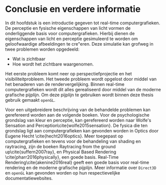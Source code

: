# Conclusie en verdere informatie

In dit hoofdstuk is een introductie gegeven tot real-time computergrafieken.
De perceptie en fysische eigenschappen van licht vormen de onderliggende basis
voor computergrafieken. Hierbij dienen de eigenschappen van licht en perceptie
gesimuleerd te worden om geloofwaardige afbeeldingen te cre\"eren. 
Deze simulatie kan grofweg in twee problemen worden opgedeeld:

* Wat is zichtbaar
* Hoe wordt het zichtbare waargenomen. 

Het eerste probleem komt neer op perspectiefprojectie en het visibiliteitprobleem. 
Het tweede probleem wordt opgelost door middel van het benaderen van 
de rendervergelijking. Binnen real-time computergrafieken wordt dit alles gerealiseerd
door middel van de moderne grafische pijplijn. Om deze pijplijn te gebruiken 
wordt binnen deze thesis gebruik gemaakt `openGL`.  

Voor een uitgebreidere beschrijving van de behandelde problemen kan gerefereerd worden 
aan de volgende boeken. Voor de psychologische grondslag van 
kleur en perceptie, kan gerefereerd worden naar Wolfe's Sensation 
and Perception\cite{wolfe2015sensation}. De fysica die ten grondslag ligt 
aan computergrafieken kan gevonden worden in Optics door Eugene Hecht 
\cite{hecht2016optics}. Meer toegepast op computergrafieken en tevens voor de 
behandeling van shading en raytracing, zijn de boeken Raytracing
from the ground up\cite{suffern2007ray}, en Physical Based Rendering 
\cite{pharr2016physically}, een goede basis.  Real-Time Rendering\cite{akenine2016real}
geeft een goede basis voor real-time rendering en de moderne grafische pijplijn. 
Meer informatie over `Direct3D` en `openGL` kan
gevonden worden op hun respectievelijke documentatiewebsites.  


